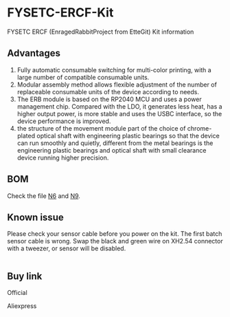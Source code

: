 # FYSETC-ERCF-Kit

FYSETC ERCF (EnragedRabbitProject from EtteGit) Kit information

## Advantages

1. Fully automatic consumable switching for multi-color printing, with a large number of compatible consumable units.
2. Modular assembly method allows flexible adjustment of the number of replaceable consumable units of the device according to needs.
3. The ERB module is based on the RP2040 MCU and uses a power management chip. Compared with the LDO, it generates less heat, has a higher output power, is more stable and uses the USBC interface, so the device performance is improved.
4. the structure of the movement module part of the choice of chrome-plated optical shaft with engineering plastic bearings so that the device can run smoothly and quietly, different from the metal bearings is the engineering plastic bearings and optical shaft with small clearance device running higher precision.

## BOM

Check the file [N6](https://github.com/FYSETC/FYSETC-ERCF-Kit/blob/main/BOM-N6.xlsx) and [N9](https://github.com/FYSETC/FYSETC-ERCF-Kit/blob/main/BOM-N9.xlsx).

## Known issue

Please check your sensor cable before you power on the kit. The first batch sensor cable is wrong. Swap the black and green wire on XH2.54 connector with a tweezer, or sensor will be disabled.

![]()

## Buy link

Official

Aliexpress
